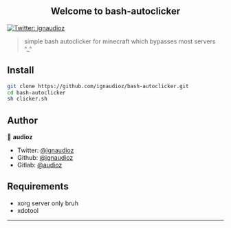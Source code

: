 <h2 align="center">Welcome to bash-autoclicker</h1>
<p>
  <a href="https://twitter.com/ignaudioz" target="_blank">
    <img alt="Twitter: ignaudioz" src="https://img.shields.io/twitter/follow/ignaudioz.svg?style=social" />
  </a>
</p>

> simple bash autoclicker for minecraft which bypasses most servers ^_^

## Install

```sh
git clone https://github.com/ignaudioz/bash-autoclicker.git
cd bash-autoclicker 
sh clicker.sh
```

## Author

👤 **audioz**

* Twitter: [@ignaudioz](https://twitter.com/ignaudioz)
* Github: [@ignaudioz](https://github.com/ignaudioz)
* Gitlab: [@audioz](https://gitlab.com/audioz)

## Requirements

* xorg server only bruh
* xdotool

***
